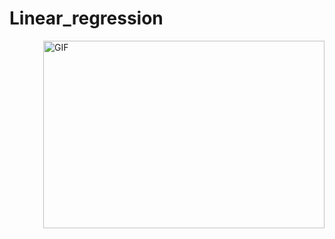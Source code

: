 # Linear_regression


 <img align="right" alt="GIF" src="https://github.com/HotuRam/Linear_regression/blob/main/images/code.gif?raw=true" width="450" height="300" />
